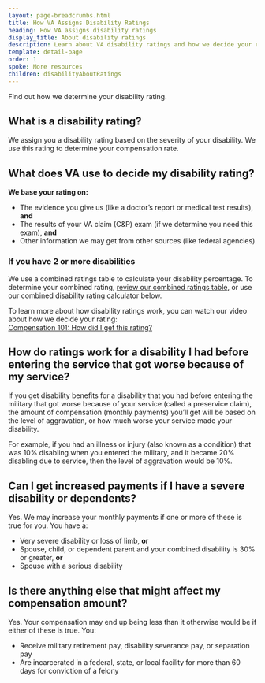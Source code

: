 ```yaml
---
layout: page-breadcrumbs.html
title: How VA Assigns Disability Ratings
heading: How VA assigns disability ratings
display_title: About disability ratings
description: Learn about VA disability ratings and how we decide your rating. Plus, get a link to the VA disability rating chart, called the combined ratings table, which shows how we calculate disability rating percentages for Veterans with more than one service-connected condition.
template: detail-page
order: 1
spoke: More resources
children: disabilityAboutRatings
---
```

<div class="va-introtext">

Find out how we determine your disability rating.

</div>

## What is a disability rating?

We assign you a disability rating based on the severity of your disability. We use this rating to determine your compensation rate.


## What does VA use to decide my disability rating?

**We base your rating on:**

- The evidence you give us (like a doctor’s report or medical test results), **and**
- The results of your VA claim (C&P) exam (if we determine you need this exam), **and**
- Other information we may get from other sources (like federal agencies)

### If you have 2 or more disabilities
We use a combined ratings table to calculate your disability percentage. To determine your combined rating, [review our combined ratings table](https://www.benefits.va.gov/COMPENSATION/rates-index.asp#combinedRatingsTable1), or use our combined disability rating calculator below.

To learn more about how disability ratings work, you can watch our video about how we decide your rating: <br>
[Compensation 101: How did I get this rating?](https://www.youtube.com/watch?v=oM7oYzL2DCg)

## How do ratings work for a disability I had before entering the service that got worse because of my service?

If you get disability benefits for a disability that you had before entering the military that got worse because of your service (called a preservice claim), the amount of compensation (monthly payments) you’ll get will be based on the level of aggravation, or how much worse your service made your disability.

For example, if you had an illness or injury (also known as a condition) that was 10% disabling when you entered the military, and it became 20% disabling due to service, then the level of aggravation would be 10%.

## Can I get increased payments if I have a severe disability or dependents?

Yes. We may increase your monthly payments if one or more of these is true for you. You have a:

- Very severe disability or loss of limb, **or**
- Spouse, child, or dependent parent and your combined disability is 30% or greater, **or**
- Spouse with a serious disability

## Is there anything else that might affect my compensation amount?

Yes. Your compensation may end up being less than it otherwise would be if either of these is true. You:

- Receive military retirement pay, disability severance pay, or separation pay
- Are incarcerated in a federal, state, or local facility for more than 60 days for conviction of a felony

